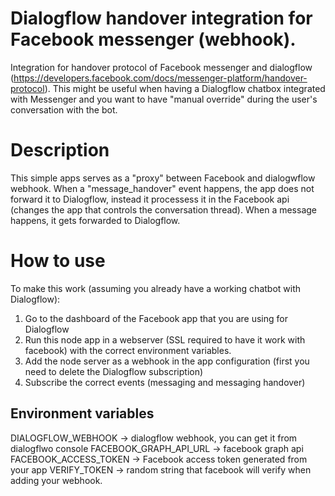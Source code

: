 # Dialogflow handover integration for Facebook messenger (webhook).

Integration for handover protocol of Facebook messenger and dialogflow (https://developers.facebook.com/docs/messenger-platform/handover-protocol).
This might be useful when having a Dialogflow chatbox integrated with Messenger and you want to have "manual override" during the user's conversation with the bot. 

# Description

This simple apps serves as a "proxy" between Facebook and dialogwflow webhook. When a "message_handover" event happens, the app does not forward it to Dialogflow, instead it processess it in the Facebook api (changes the app that controls the conversation thread). When a message happens, it gets forwarded to Dialogflow.


# How to use

To make this work (assuming you already have a working chatbot with Dialogflow):

1. Go to the dashboard of the Facebook app that you are using for Dialogflow
2. Run this node app in a webserver (SSL required to have it work with facebook) with the correct environment variables. 
3. Add the node server as a webhook in the app configuration (first you need to delete the Dialogflow subscription)
4. Subscribe the correct events (messaging and messaging handover)


## Environment variables
DIALOGFLOW_WEBHOOK -> dialogflow webhook, you can get it from dialogflwo console
FACEBOOK_GRAPH_API_URL -> facebook graph api
FACEBOOK_ACCESS_TOKEN -> Facebook access token generated from your app
VERIFY_TOKEN -> random string that facebook will verify when adding your webhook.